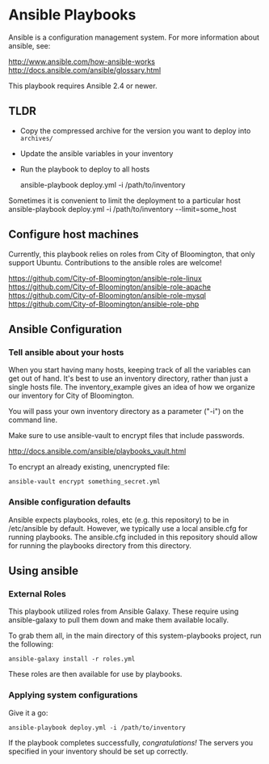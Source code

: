 # Ansible Playbooks

Ansible is a configuration management system. For more information about ansible, see:

http://www.ansible.com/how-ansible-works
http://docs.ansible.com/ansible/glossary.html

This playbook requires Ansible 2.4 or newer.

## TLDR
* Copy the compressed archive for the version you want to deploy into `archives/`
* Update the ansible variables in your inventory
* Run the playbook to deploy to all hosts

    ansible-playbook deploy.yml -i /path/to/inventory

Sometimes it is convenient to limit the deployment to a particular host
    ansible-playbook deploy.yml -i /path/to/inventory --limit=some_host

## Configure host machines

Currently, this playbook relies on roles from City of Bloomington, that only support Ubuntu.  Contributions to the ansible roles are welcome!

https://github.com/City-of-Bloomington/ansible-role-linux
https://github.com/City-of-Bloomington/ansible-role-apache
https://github.com/City-of-Bloomington/ansible-role-mysql
https://github.com/City-of-Bloomington/ansible-role-php

## Ansible Configuration

### Tell ansible about your hosts
When you start having many hosts, keeping track of all the variables can get out of hand.  It's best to use an inventory directory, rather than just a single hosts file.  The inventory_example gives an idea of how we organize our inventory for City of Bloomington.

You will pass your own inventory directory as a parameter ("-i") on the command line.

Make sure to use ansible-vault to encrypt files that include passwords.

http://docs.ansible.com/ansible/playbooks_vault.html

To encrypt an already existing, unencrypted file:

    ansible-vault encrypt something_secret.yml

### Ansible configuration defaults

Ansible expects playbooks, roles, etc (e.g. this repository) to be in /etc/ansible by default.
However, we typically use a local ansible.cfg for running playbooks.  The ansible.cfg included in this repository should allow for running the playbooks directory from this directory.


## Using ansible

### External Roles

This playbook utilized roles from Ansible Galaxy. These require using ansible-galaxy to pull them down and make them available locally.

To grab them all, in the main directory of this system-playbooks project, run the following:

    ansible-galaxy install -r roles.yml

These roles are then available for use by playbooks.

### Applying system configurations

Give it a go:

    ansible-playbook deploy.yml -i /path/to/inventory

If the playbook completes successfully, *congratulations!* The servers you specified in your inventory should be set up correctly.
